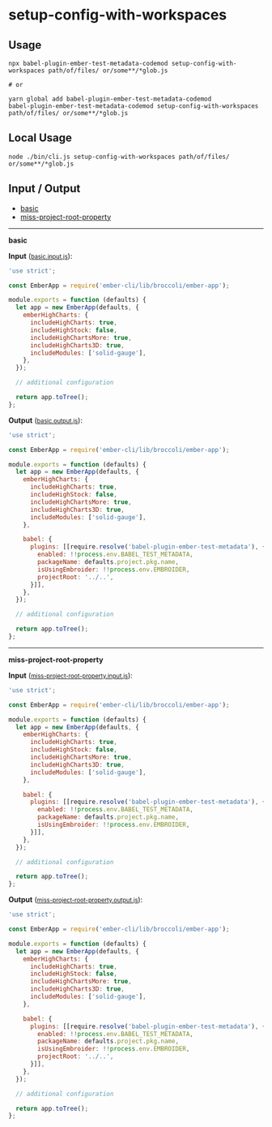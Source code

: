 # setup-config-with-workspaces


## Usage

```
npx babel-plugin-ember-test-metadata-codemod setup-config-with-workspaces path/of/files/ or/some**/*glob.js

# or

yarn global add babel-plugin-ember-test-metadata-codemod
babel-plugin-ember-test-metadata-codemod setup-config-with-workspaces path/of/files/ or/some**/*glob.js
```

## Local Usage
```
node ./bin/cli.js setup-config-with-workspaces path/of/files/ or/some**/*glob.js
```

## Input / Output

<!--FIXTURES_TOC_START-->
* [basic](#basic)
* [miss-project-root-property](#miss-project-root-property)
<!--FIXTURES_TOC_END-->

<!--FIXTURES_CONTENT_START-->
---
<a id="basic">**basic**</a>

**Input** (<small>[basic.input.js](transforms/setup-config-with-workspaces/__testfixtures__/basic.input.js)</small>):
```js
'use strict';

const EmberApp = require('ember-cli/lib/broccoli/ember-app');

module.exports = function (defaults) {
  let app = new EmberApp(defaults, {
    emberHighCharts: {
      includeHighCharts: true,
      includeHighStock: false,
      includeHighChartsMore: true,
      includeHighCharts3D: true,
      includeModules: ['solid-gauge'],
    },
  });

  // additional configuration

  return app.toTree();
};

```

**Output** (<small>[basic.output.js](transforms/setup-config-with-workspaces/__testfixtures__/basic.output.js)</small>):
```js
'use strict';

const EmberApp = require('ember-cli/lib/broccoli/ember-app');

module.exports = function (defaults) {
  let app = new EmberApp(defaults, {
    emberHighCharts: {
      includeHighCharts: true,
      includeHighStock: false,
      includeHighChartsMore: true,
      includeHighCharts3D: true,
      includeModules: ['solid-gauge'],
    },

    babel: {
      plugins: [[require.resolve('babel-plugin-ember-test-metadata'), {
        enabled: !!process.env.BABEL_TEST_METADATA,
        packageName: defaults.project.pkg.name,
        isUsingEmbroider: !!process.env.EMBROIDER,
        projectRoot: '../..',
      }]],
    },
  });

  // additional configuration

  return app.toTree();
};

```
---
<a id="miss-project-root-property">**miss-project-root-property**</a>

**Input** (<small>[miss-project-root-property.input.js](transforms/setup-config-with-workspaces/__testfixtures__/miss-project-root-property.input.js)</small>):
```js
'use strict';

const EmberApp = require('ember-cli/lib/broccoli/ember-app');

module.exports = function (defaults) {
  let app = new EmberApp(defaults, {
    emberHighCharts: {
      includeHighCharts: true,
      includeHighStock: false,
      includeHighChartsMore: true,
      includeHighCharts3D: true,
      includeModules: ['solid-gauge'],
    },

    babel: {
      plugins: [[require.resolve('babel-plugin-ember-test-metadata'), {
        enabled: !!process.env.BABEL_TEST_METADATA,
        packageName: defaults.project.pkg.name,
        isUsingEmbroider: !!process.env.EMBROIDER,
      }]],
    },
  });

  // additional configuration

  return app.toTree();
};

```

**Output** (<small>[miss-project-root-property.output.js](transforms/setup-config-with-workspaces/__testfixtures__/miss-project-root-property.output.js)</small>):
```js
'use strict';

const EmberApp = require('ember-cli/lib/broccoli/ember-app');

module.exports = function (defaults) {
  let app = new EmberApp(defaults, {
    emberHighCharts: {
      includeHighCharts: true,
      includeHighStock: false,
      includeHighChartsMore: true,
      includeHighCharts3D: true,
      includeModules: ['solid-gauge'],
    },

    babel: {
      plugins: [[require.resolve('babel-plugin-ember-test-metadata'), {
        enabled: !!process.env.BABEL_TEST_METADATA,
        packageName: defaults.project.pkg.name,
        isUsingEmbroider: !!process.env.EMBROIDER,
        projectRoot: '../..',
      }]],
    },
  });

  // additional configuration

  return app.toTree();
};

```
<!--FIXTURES_CONTENT_END-->